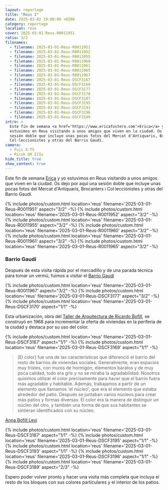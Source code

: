```yaml
---
layout: reportage
title: "Reus I"
date: 2025-03-02 19:00:00 +0200
category: reportage
location: reus
cover: 2025-03-01-Reus-R0011951
ratio: 3/2
filenames:
  - filename: 2025-03-01-Reus-R0011951
  - filename: 2025-03-01-Reus-R0011952
  - filename: 2025-03-01-Reus-R0011955
  - filename: 2025-03-01-Reus-R0011960
  - filename: 2025-03-01-Reus-R0011961
  - filename: 2025-03-01-Reus-R0011965
  - filename: 2025-03-01-Reus-R0011967
  - filename: 2025-03-01-Reus-DSCF3167
  - filename: 2025-03-01-Reus-DSCF3169
  - filename: 2025-03-01-Reus-DSCF3177
  - filename: 2025-03-01-Reus-DSCF3170
  - filename: 2025-03-01-Reus-DSCF3187
  - filename: 2025-03-01-Reus-DSCF3195
  - filename: 2025-03-01-Reus-DSCF3193
  - filename: 2025-03-01-Reus-DSCF3196
  - filename: 2025-03-01-Reus-DSCF3189
intro: >
  Este fin de semana <a href='https://www.ericafustero.com'>Erica</a> y yo
  estuvimos en Reus visitando a unos amigos que viven en la ciudad. Os dejo una
  sesión doble que incluye unas pocas fotos del Mercat d'Antiquaris, Brocanters i
  Col·leccionistes y otras del Barrio Gaudí.
camera:
  - Fuji X-T5
  - Ricoh GR IIIx
hide_title: true
show_content: true
---
```


Este fin de semana [Erica](https://www.ericafustero.com) y yo estuvimos en Reus visitando a unos amigos que
viven en la ciudad. Os dejo por aquí una sesión doble que incluye unas pocas
fotos del Mercat d'Antiquaris, Brocanters i Col·leccionistes y otras del Barrio Gaudí.

<div class="g">
{% include photos/custom.html location='reus' filename='2025-03-01-Reus-R0011951' aspect="3/2" -%}
{% include photos/custom.html location='reus' filename='2025-03-01-Reus-R0011952' aspect="3/2" -%}
{% include photos/custom.html location='reus' filename='2025-03-01-Reus-R0011955' aspect="3/2" -%}
{% include photos/custom.html location='reus' filename='2025-03-01-Reus-R0011960' aspect="3/2" -%}
{% include photos/custom.html location='reus' filename='2025-03-01-Reus-R0011961' aspect="3/2" -%}
{% include photos/custom.html location='reus' filename='2025-03-01-Reus-R0011965' aspect="3/2" -%}
</div>

<div class="g has-margin-top">
    <h3>Barrio  Gaudí</h3>
    <p>Después de esta visita rápida por el mercadillo y de una parada técnica para tomar un vermú, fuimos a visitar el <a href="https://hiddenarchitecture.net/barrio-gaudi">Barrio Gaudí</a> </p>
</div>

<div class="g">
{% include photos/custom.html location='reus' filename='2025-03-01-Reus-R0011967' aspect="3/2" -%}
{% include photos/custom.html location='reus' filename='2025-03-01-Reus-DSCF3177' aspect="3/2" -%}
{% include photos/custom.html location='reus' filename='2025-03-01-Reus-DSCF3170' aspect="1/1" -%}
</div>

Esta urbanización, obra del [Taller de Arquitectura de Ricardo Bofill](https://ricardobofill.com), se construyó en 1968 para
incrementar la oferta de viviendas en la periferia de la ciudad y destaca por su uso del color.

<div class="h">
    {% include photos/custom.html location='reus' filename='2025-03-01-Reus-DSCF3167' aspect="1/1" -%}
    {% include photos/custom.html location='reus' filename='2025-03-01-Reus-DSCF3169' aspect="1/1" -%}
</div>

> [El color] fue una de las características que diferenció el barrio del resto de barrios de
> viviendas sociales. Generalmente, eran espacios muy tristes, con muros de
> hormigón, elementos baratos y de muy poca calidad, todo era gris y no se miraba
> la agradabilidad. Nosotros quisimos utilizar el color precisamente para hacer
> que el barrio fuera más agradable y habitable. Además, trabajamos a partir de
> un elemento que llamamos 'el núcleo', que era el elemento que estaba alrededor
> del patio. Después se juntaban varios núcleos para crear más patios y formas
> diversas. El color era la manera de distinguir un núcleo del otro, y también
> una forma de que sus habitantes se sintieran identificados con su núcleo.

[Anna Bofill Levi](https://www.diarimes.com/es/reus/181113/diseno-que-hicimos-hace-anos-del-barrio-gaudi-podria-volver-proyectar-igual_51189.html)

<div class="g">
<div class="h">
{% include photos/custom.html location='reus' filename='2025-03-01-Reus-DSCF3187' aspect="1/1" -%}
{% include photos/custom.html location='reus' filename='2025-03-01-Reus-DSCF3195' aspect="1/1" -%}
</div>
<div class="h">
{% include photos/custom.html location='reus' filename='2025-03-01-Reus-DSCF3193' aspect="1/1" -%}
{% include photos/custom.html location='reus' filename='2025-03-01-Reus-DSCF3196' aspect="1/1" -%}
</div>
{% include photos/custom.html location='reus' filename='2025-03-01-Reus-DSCF3189' aspect="2/3" -%}
</div>

Espero poder volver pronto y hacer una visita más completa que incluya el resto
de los bloques con sus colores particulares y el interior de los patios.
